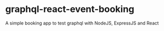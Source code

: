 # graphql-react-event-booking
A simple booking app to test graphql with NodeJS, ExpressJS and React
